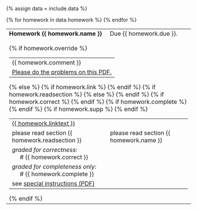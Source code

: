 {% assign data = include.data %}
<table class="asst-table">
{% for homework in data.homework %}
<tr>
  <td><b>Homework {{ homework.name }}</b> &nbsp; &nbsp; Due {{ homework.due }}.<br><br>
      {% if homework.override %}
      <table class="inner">
        <tr>
          <td>{{ homework.comment }}</td>
        </tr>
        <tr>
          <td><a href="{{ data.home }}/{{ homework.override }}">Please do the problems on this PDF.</a></td>
        </tr>
      </table>
      {% else %}
      <table class="inner">
        {% if homework.link %}
        <tr>
          <td> <a href="{{ homework.link }}">{{ homework.linktext }} </a></td>
        </tr>
        {% endif %}
        <tr>
        {% if homework.readsection %}
          <td>please read section {{ homework.readsection }}</td>
        {% else %}
          <td>please read section {{ homework.name }}</td>
        {% endif %}
        </tr>
        {% if homework.correct %}
        <tr>
          <td><em>graded for correctness:</em> <br>&nbsp;&nbsp;&nbsp;&nbsp; # {{ homework.correct }}</td>
        </tr>
        {% endif %}
        {% if homework.complete %}
        <tr>
          <td><em>graded for completeness only:</em> <br>&nbsp;&nbsp;&nbsp;&nbsp; # {{ homework.complete }}</td>
        </tr>
        {% endif %}
        {% if homework.supp %}
          <tr>
            <td>see <a href="{{ data.home }}/{{ homework.supp }}">special instructions (PDF)</a></td>
          </tr>
        {% endif %}
      </table>
    {% endif %}
  </td>
</tr>
{% endfor %}
</table>
